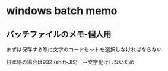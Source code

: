 # windows batch memo
 ## バッチファイルのメモ-個人用

まずは保存する際に文字のコードセットを選択しなければならない

日本語の場合は932 (shift-JIS)　--文字化けしないため

